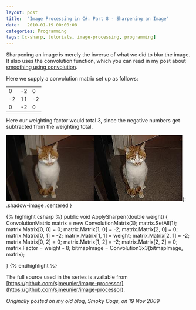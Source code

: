 ```yaml
---
layout: post
title:  "Image Processing in C#: Part 8 - Sharpening an Image"
date:   2010-01-19 00:00:08
categories: Programming
tags: [c-sharp, tutorials, image-processing, programming]
---
```


Sharpening an image is merely the inverse of what we did to blur the image. It also uses the convolution function, which you can read in my post about [smoothing using convolution](/programming/2010/01/19/image-processing-in-csharp-part-6-smoothing-using-convolution.html).

Here we supply a convolution matrix set up as follows:
<table border='0'>
	<tr><td>0</td><td>-2</td><td>0</td></tr>
	<tr><td>-2</td><td>11</td><td>-2</td></tr>
	<tr><td>0</td><td>-2</td><td>0</td></tr>
</table>

Here our weighting factor would total 3, since the negative numbers get subtracted from the weighting total. 
<!--more-->

![Sharpen](/assets/images/blog/Garfield-Sharpen.jpg){: .shadow-image .centered }

{% highlight csharp %}
public void ApplySharpen(double weight)
{
    ConvolutionMatrix matrix = new ConvolutionMatrix(3);
    matrix.SetAll(1);
    matrix.Matrix[0, 0] = 0;
    matrix.Matrix[1, 0] = -2;
    matrix.Matrix[2, 0] = 0;
    matrix.Matrix[0, 1] = -2;
    matrix.Matrix[1, 1] = weight;
    matrix.Matrix[2, 1] = -2;
    matrix.Matrix[0, 2] = 0;
    matrix.Matrix[1, 2] = -2;
    matrix.Matrix[2, 2] = 0;
    matrix.Factor = weight - 8;
    bitmapImage = Convolution3x3(bitmapImage, matrix);

}
{% endhighlight %}

The full source used in the series is available from [https://github.com/sjmeunier/image-processor](https://github.com/sjmeunier/image-processor).

_Originally posted on my old blog, Smoky Cogs, on 19 Nov 2009_